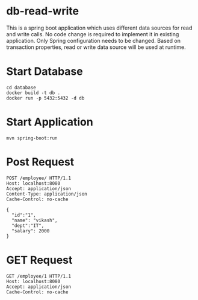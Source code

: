 # db-read-write
This is a spring boot application which uses different data sources for read and write calls.
No code change is required to implement it in existing application. Only Spring configuration
needs to be changed. Based on transaction properties, read or write data source will be used at
runtime.


# Start Database
  ```
  cd database
  docker build -t db .
  docker run -p 5432:5432 -d db
  ```

# Start Application
  ```
  mvn spring-boot:run

  ```


# Post Request
  ```
  POST /employee/ HTTP/1.1
  Host: localhost:8080
  Accept: application/json
  Content-Type: application/json
  Cache-Control: no-cache

  {
  	"id":"1",
  	"name": "vikash",
  	"dept":"IT",
  	"salary": 2000
  }

  ```


# GET Request
  ```
  GET /employee/1 HTTP/1.1
  Host: localhost:8080
  Accept: application/json
  Cache-Control: no-cache

  ```